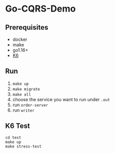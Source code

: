 # Go-CQRS-Demo

## Prerequisites

- docker
- make
- go1.16+
- [K6](https://k6.io/)

## Run

1. `make up`
2. `make migrate`
3. `make all`
4. choose the service you want to run under `.out`
5. run `order-server`
6. run `writer`

## K6 Test

```shell
cd test
make up
make stress-test
```